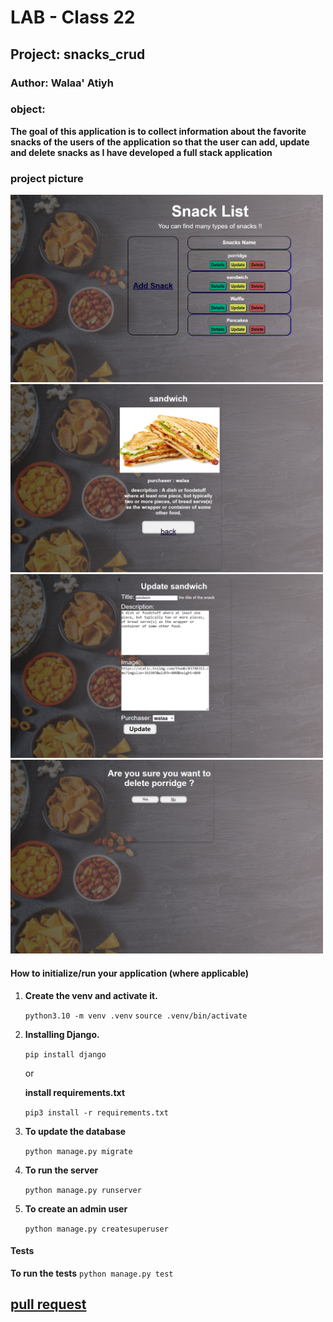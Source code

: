 # LAB - Class 22

## Project: snacks_crud

### Author: Walaa' Atiyh
### object:

**The goal of this application is to collect information about the favorite snacks of the users of the application so that the user can add, update and delete snacks as I have developed a full stack application**

### project picture
<img src="./static/image1.png" alt="drawing" style="width:500px;"/>
<img src="./static/image2.png" alt="drawing" style="width:500px;"/>
<img src="./static/image3.png" alt="drawing" style="width:500px;"/>
<img src="./static/image4.png" alt="drawing" style="width:500px;"/>

#### How to initialize/run your application (where applicable)
1. **Create the venv and activate it.**

    `python3.10 -m venv .venv`
    `source .venv/bin/activate`

2. **Installing Django.**

    `pip install django`
    
   or 

   **install  requirements.txt**
   
   `pip3 install -r requirements.txt`

3. **To update the database**

    `python manage.py migrate`

4. **To run the server**

    `python manage.py runserver`

5. **To create an admin user**

    `python manage.py createsuperuser`

#### Tests
**To run the tests**
    `python manage.py test`
    
## [pull request](https://github.com/WalaaAtiah/snacks_crud/pull/1)

